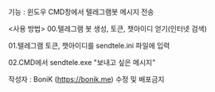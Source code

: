 <SendTele>
기능 : 윈도우 CMD창에서 텔레그램봇 메시지 전송


<사용 방법>
00.텔레그램 봇 생성, 토큰, 챗아이디 얻기(인터넷 검색)
  
01.텔레그램 토큰, 챗아이디를 sendtele.ini 파일에 입력
  
02.CMD에서 sendtele.exe "보내고 싶은 메시지"


작성자 : BoniK (https://bonik.me)
수정 및 배포금지
